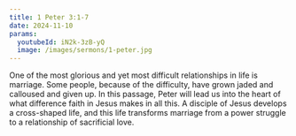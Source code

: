 ```yaml
---
title: 1 Peter 3:1-7
date: 2024-11-10
params:
  youtubeId: iN2k-3zB-yQ
  image: /images/sermons/1-peter.jpg
---
```


One of the most glorious and yet most difficult relationships in life is marriage. Some people, because of the difficulty, have grown jaded and calloused and given up. In this passage, Peter will lead us into the heart of what difference faith in Jesus makes in all this. A disciple of Jesus develops a cross-shaped life, and this life transforms marriage from a power struggle to a relationship of sacrificial love.
